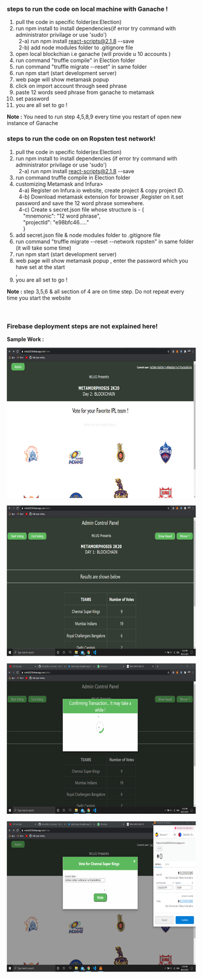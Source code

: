 ### steps to run the code on local machine with Ganache !

 1) pull the code in specific folder(ex:Election) <br>
 2) run npm install to install dependencies(if error try command with administrator privilage or use 'sudo')  <br> 
 &nbsp;&nbsp;2-a) run npm install react-scripts@2.1.8 --save  <br>
 &nbsp;&nbsp;2-b) add node modules folder to .gitignore file <br>
 3) open local blockchian i.e ganache (will provide u 10 accounts )  <br>
 4) run command "truffle compile" in Election folder  <br>
 5) run  command "truffle migrate --reset" in same folder  <br>
 6) run npm start (start development server)  <br>
 7) web page will show metamask popup   <br>
 8) click on import account through seed phrase  <br>
 9) paste  12 words seed phrase from ganache to metamask  <br>
 10) set password  <br>
 11) you are all set to go !   <br>
 
 <b> Note :</b>  You need to run step 4,5,8,9 every time you restart of open new instance of Ganache <br>

### steps to run the code on on Ropsten test network!

 1) pull the code in specific folder(ex:Election) <br>
 2) run npm install to install dependencies (if error try command with administrator privilage or use 'sudo') <br>
 &nbsp;&nbsp;2-a)  run npm install react-scripts@2.1.8 --save <br>
 3) run command truffle compile in Election folder  <br> 
 4) customizing Metamask and Infura> <br>
 &nbsp;&nbsp;4-a) Register on Infura.io website, create project & copy project ID. <br>
 &nbsp;&nbsp;4-b) Download metamask extension for browser ,Register on it.set password  and save the 12 word phrase somewhere. <br>
 &nbsp;&nbsp;4-c) Create s secret.json file  whose structure is -  {  <br>
    &nbsp;&nbsp;&nbsp;&nbsp; "mnemonic": "12 word phrase",      <br>
    &nbsp;&nbsp;&nbsp;&nbsp;  "projectId": "e98bfc46....."    <br>
    &nbsp;&nbsp;&nbsp;&nbsp; }  <br>
5) add secret.json file & node modules folder to .gitignore file <br>
6) run command "truffle migrate --reset --network ropsten" in same folder (it will take some time) <br>
7) run npm start (start development server)  <br>
8) web page will show metamask popup , enter the password which you have set at the start <br>,
9) you are all set to go !   <br>

 <b> Note :</b> step 3,5,6 & all section of 4  are on time step.  Do not repeat every time you start the website<br><br><br>  
 ### <b>Firebase deployment steps are not explained here!</b> <br>


<b> Sample Work : </b> <br>

<img src='./sample_work/meta1.png' width="100%" height="400px" > <br><br>
<img src='./sample_work/meta2.png' width="100%" height="400px" > <br><br>
<img src='./sample_work/meta3.png' width="100%" height="400px" > <br><br>
<img src='./sample_work/meta4.png' width="100%" height="400px" >  <br><br>
